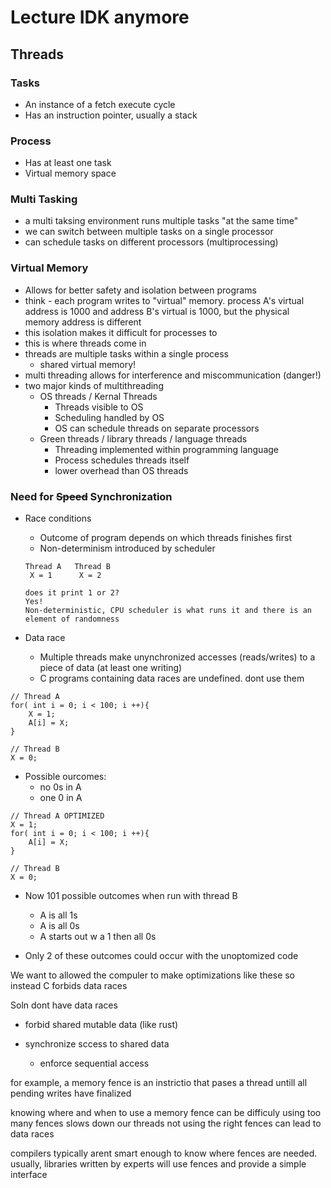 # Lecture IDK anymore

## Threads

### Tasks
- An instance of a fetch execute cycle
- Has an instruction pointer, usually a stack

### Process
- Has at least one task
- Virtual memory space

### Multi Tasking
- a multi taksing environment runs multiple tasks "at the same time"
- we can switch between multiple tasks on a single processor
- can schedule tasks on different processors (multiprocessing)

### Virtual Memory
- Allows for better safety and isolation between programs
- think - each program writes to "virtual" memory. process A's virtual address is 1000 and address B's virtual is 1000, but the physical memory address is different
- this isolation makes it difficult for processes to
- this is where threads come in
- threads are multiple tasks within a single process
    - shared virtual memory!
- multi threading allows for interference and miscommunication (danger!)
- two major kinds of multithreading
    - OS threads / Kernal Threads
        - Threads visible to OS
        - Scheduling handled by OS
        - OS can schedule threads on separate processors
    - Green threads / library threads / language threads
        - Threading implemented within programming language
        - Process schedules threads itself
        - lower overhead than OS threads
    

### Need for ~~Speed~~ Synchronization
- Race conditions
    - Outcome of program depends on which threads finishes first
    - Non-determinism introduced by scheduler

    ```
    Thread A   Thread B
     X = 1      X = 2

    does it print 1 or 2?
    Yes!
    Non-deterministic, CPU scheduler is what runs it and there is an element of randomness
    ```

- Data race
    - Multiple threads make unynchronized accesses (reads/writes) to a piece of data (at least one writing)
    - C programs containing data races are undefined. dont use them


```
// Thread A
for( int i = 0; i < 100; i ++){
    X = 1;
    A[i] = X;
}

// Thread B
X = 0;
```
- Possible ourcomes:
    - no 0s in A
    - one 0 in A

```
// Thread A OPTIMIZED
X = 1;
for( int i = 0; i < 100; i ++){
    A[i] = X;
}

// Thread B
X = 0;
```
- Now 101 possible outcomes when run with thread B
    - A is all 1s
    - A is all 0s
    - A starts out w a 1 then all 0s

- Only 2 of these outcomes could occur with the unoptomized code

We want to allowed the compuler to make optimizations like these so instead C forbids data races

Soln dont have data races
- forbid shared mutable data (like rust)

- synchronize sccess to shared data
    - enforce sequential access

for example, a memory fence is an instrictio that pases a thread untill all pending writes have finalized

knowing where and when to use a memory fence can be difficuly
using too many fences slows down our threads
not using the right fences can lead to data races


compilers typically arent smart enough to know where fences are needed. usually, libraries written by experts will use fences and provide a simple interface